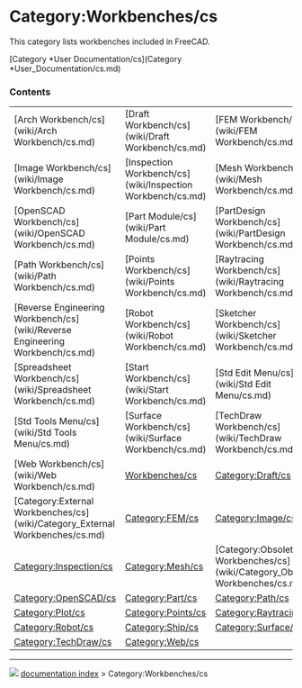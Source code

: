 # Category:Workbenches/cs
This category lists workbenches included in FreeCAD.

[Category   *User Documentation/cs](Category   *User_Documentation/cs.md)

### Contents

|     |     |     |
| --- | --- | --- |
| [Arch Workbench/cs](wiki/Arch Workbench/cs.md) | [Draft Workbench/cs](wiki/Draft Workbench/cs.md) | [FEM Workbench/cs](wiki/FEM Workbench/cs.md) |
| [Image Workbench/cs](wiki/Image Workbench/cs.md) | [Inspection Workbench/cs](wiki/Inspection Workbench/cs.md) | [Mesh Workbench/cs](wiki/Mesh Workbench/cs.md) |
| [OpenSCAD Workbench/cs](wiki/OpenSCAD Workbench/cs.md) | [Part Module/cs](wiki/Part Module/cs.md) | [PartDesign Workbench/cs](wiki/PartDesign Workbench/cs.md) |
| [Path Workbench/cs](wiki/Path Workbench/cs.md) | [Points Workbench/cs](wiki/Points Workbench/cs.md) | [Raytracing Workbench/cs](wiki/Raytracing Workbench/cs.md) |
| [Reverse Engineering Workbench/cs](wiki/Reverse Engineering Workbench/cs.md) | [Robot Workbench/cs](wiki/Robot Workbench/cs.md) | [Sketcher Workbench/cs](wiki/Sketcher Workbench/cs.md) |
| [Spreadsheet Workbench/cs](wiki/Spreadsheet Workbench/cs.md) | [Start Workbench/cs](wiki/Start Workbench/cs.md) | [Std Edit Menu/cs](wiki/Std Edit Menu/cs.md) |
| [Std Tools Menu/cs](wiki/Std Tools Menu/cs.md) | [Surface Workbench/cs](wiki/Surface Workbench/cs.md) | [TechDraw Workbench/cs](wiki/TechDraw Workbench/cs.md) |
| [Web Workbench/cs](wiki/Web Workbench/cs.md) | [Workbenches/cs](wiki/Workbenches/cs.md) | [Category:Draft/cs](wiki/Category_Draft/cs.md) |
| [Category:External Workbenches/cs](wiki/Category_External Workbenches/cs.md) | [Category:FEM/cs](wiki/Category_FEM/cs.md) | [Category:Image/cs](wiki/Category_Image/cs.md) |
| [Category:Inspection/cs](wiki/Category_Inspection/cs.md) | [Category:Mesh/cs](wiki/Category_Mesh/cs.md) | [Category:Obsolete Workbenches/cs](wiki/Category_Obsolete Workbenches/cs.md) |
| [Category:OpenSCAD/cs](wiki/Category_OpenSCAD/cs.md) | [Category:Part/cs](wiki/Category_Part/cs.md) | [Category:Path/cs](wiki/Category_Path/cs.md) |
| [Category:Plot/cs](wiki/Category_Plot/cs.md) | [Category:Points/cs](wiki/Category_Points/cs.md) | [Category:Raytracing/cs](wiki/Category_Raytracing/cs.md) |
| [Category:Robot/cs](wiki/Category_Robot/cs.md) | [Category:Ship/cs](wiki/Category_Ship/cs.md) | [Category:Surface/cs](wiki/Category_Surface/cs.md) |
| [Category:TechDraw/cs](wiki/Category_TechDraw/cs.md) | [Category:Web/cs](wiki/Category_Web/cs.md) |



---
![](images/Right_arrow.png) [documentation index](../README.md) > Category:Workbenches/cs
